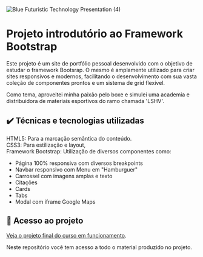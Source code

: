 

![Blue Futuristic Technology Presentation (4)](https://github.com/lshv04/bootstrapex1/assets/169161949/2bd130af-a353-40c6-97ef-30e72e6fa67f)



# Projeto introdutório ao Framework Bootstrap

Este projeto é um site de portfólio pessoal desenvolvido com o objetivo de estudar o framework Bootsrap. O mesmo é amplamente utilizado para criar sites responsivos e modernos, facilitando o desenvolvimento com sua vasta coleção de componentes prontos e um sistema de grid flexível.    

Como tema, aproveitei minha paixão pelo boxe e simulei uma academia e distribuidora de materiais esportivos do ramo chamada 'LSHV'.

## ✔️ Técnicas e tecnologias utilizadas
HTML5: Para a marcação semântica do conteúdo.  
CSS3: Para estilização e layout,   
Framework Bootstrap: Utilização de diversos componentes como:  
- Página 100% responsiva com diversos breakpoints  
- Navbar responsivo com Menu em "Hamburguer"  
- Carrossel com imagens amplas e texto  
- Citações  
- Cards  
- Tabs  
- Modal com iframe Google Maps  




      
## 📁 Acesso ao projeto  

[Veja o projeto final do curso em funcionamento](https://lshv04.github.io/bootstrapex1/).

Neste repositório você tem acesso a todo o material produzido no projeto.


